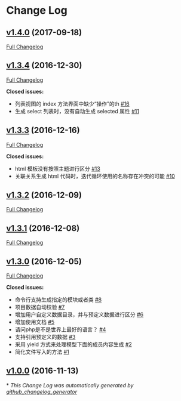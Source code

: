 # Change Log
## [v1.4.0](https://github.com/goldeagle/think-builder/tree/v1.4.0) (2017-09-18)
[Full Changelog](https://github.com/goldeagle/think-builder/compare/v1.3.4...v1.4.0)

## [v1.3.4](https://github.com/goldeagle/think-builder/tree/v1.3.4) (2016-12-30)
[Full Changelog](https://github.com/goldeagle/think-builder/compare/v1.3.3...v1.3.4)

**Closed issues:**

- 列表视图的 index 方法界面中缺少“操作”的th [\#16](https://github.com/goldeagle/think-builder/issues/16)
- 生成 select 列表时，没有自动生成 selected 属性 [\#11](https://github.com/goldeagle/think-builder/issues/11)

## [v1.3.3](https://github.com/goldeagle/think-builder/tree/v1.3.3) (2016-12-16)
[Full Changelog](https://github.com/goldeagle/think-builder/compare/v1.3.2...v1.3.3)

**Closed issues:**

- html 模板没有按照主题进行区分 [\#13](https://github.com/goldeagle/think-builder/issues/13)
- 关联关系生成 html 代码时，迭代循环使用的名称存在冲突的可能 [\#10](https://github.com/goldeagle/think-builder/issues/10)

## [v1.3.2](https://github.com/goldeagle/think-builder/tree/v1.3.2) (2016-12-09)
[Full Changelog](https://github.com/goldeagle/think-builder/compare/v1.3.1...v1.3.2)

## [v1.3.1](https://github.com/goldeagle/think-builder/tree/v1.3.1) (2016-12-08)
[Full Changelog](https://github.com/goldeagle/think-builder/compare/v1.3.0...v1.3.1)

## [v1.3.0](https://github.com/goldeagle/think-builder/tree/v1.3.0) (2016-12-05)
[Full Changelog](https://github.com/goldeagle/think-builder/compare/v1.0.0...v1.3.0)

**Closed issues:**

- 命令行支持生成指定的模块或者类 [\#8](https://github.com/goldeagle/think-builder/issues/8)
- 项目数据自动校验 [\#7](https://github.com/goldeagle/think-builder/issues/7)
- 增加用户自定义数据目录，并与预定义数据进行区分 [\#6](https://github.com/goldeagle/think-builder/issues/6)
- 增加使用文档 [\#5](https://github.com/goldeagle/think-builder/issues/5)
- 请问php是不是世界上最好的语言？ [\#4](https://github.com/goldeagle/think-builder/issues/4)
- 支持引用预定义的数据 [\#3](https://github.com/goldeagle/think-builder/issues/3)
- 采用 yield 方式来处理模型下面的成员内容生成 [\#2](https://github.com/goldeagle/think-builder/issues/2)
- 简化文件写入的方法 [\#1](https://github.com/goldeagle/think-builder/issues/1)

## [v1.0.0](https://github.com/goldeagle/think-builder/tree/v1.0.0) (2016-11-13)


\* *This Change Log was automatically generated by [github_changelog_generator](https://github.com/skywinder/Github-Changelog-Generator)*
